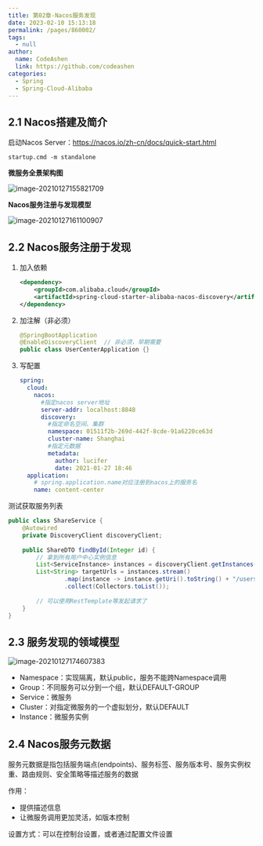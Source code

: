 ```yaml
---
title: 第02章-Nacos服务发现
date: 2023-02-10 15:13:18
permalink: /pages/860002/
tags: 
  - null
author: 
  name: CodeAshen
  link: https://github.com/codeashen
categories: 
  - Spring
  - Spring-Cloud-Alibaba
---
```

## 2.1 Nacos搭建及简介

启动Nacos Server：https://nacos.io/zh-cn/docs/quick-start.html

```shell
startup.cmd -m standalone
```

**微服务全景架构图**

![image-20210127155821709](https://s3.ax1x.com/2021/02/01/yVvSAA.png)

**Nacos服务注册与发现模型**

![image-20210127161100907](https://s3.ax1x.com/2021/02/01/yVvP9P.png)

## 2.2 Nacos服务注册于发现

1. 加入依赖

   ```xml
   <dependency>
       <groupId>com.alibaba.cloud</groupId>
       <artifactId>spring-cloud-starter-alibaba-nacos-discovery</artifactId>
   </dependency>
   ```

2. 加注解（非必须）

   ```java
   @SpringBootApplication
   @EnableDiscoveryClient  // 非必须，早期需要
   public class UserCenterApplication {}
   ```

3. 写配置

   ```yml
   spring:
     cloud:
       nacos:
         #指定nacos server地址
         server-addr: localhost:8848
         discovery:
           #指定命名空间、集群
           namespace: 01511f2b-269d-442f-8cde-91a6220ce63d
           cluster-name: Shanghai
           #指定元数据
           metadata: 
             author: lucifer
             date: 2021-01-27 18:46
     application:
       # spring.application.name对应注册到nacos上的服务名
       name: content-center
   ```

测试获取服务列表

```java
public class ShareService {
    @Autowired
    private DiscoveryClient discoveryClient;
    
    public ShareDTO findById(Integer id) {
        // 拿到所有用户中心实例信息
        List<ServiceInstance> instances = discoveryClient.getInstances("user-center");
        List<String> targetUrls = instances.stream()
                .map(instance -> instance.getUri().toString() + "/users/{id}")
                .collect(Collectors.toList());
                
        // 可以使用RestTemplate等发起请求了
    }
}
```

## 2.3 服务发现的领域模型

![image-20210127174607383](https://s3.ax1x.com/2021/02/01/yVvi1f.png)

* Namespace：实现隔离，默认public，服务不能跨Namespace调用
* Group：不同服务可以分到一个组，默认DEFAULT-GROUP
* Service：微服务
* Cluster：对指定微服务的一个虚拟划分，默认DEFAULT
* Instance：微服务实例

## 2.4 Nacos服务元数据

服务元数据是指包括服务端点(endpoints)、服务标签、服务版本号、服务实例权重、路由规则、安全策略等描述服务的数据

作用：

* 提供描述信息
* 让微服务调用更加灵活，如版本控制

设置方式：可以在控制台设置，或者通过配置文件设置